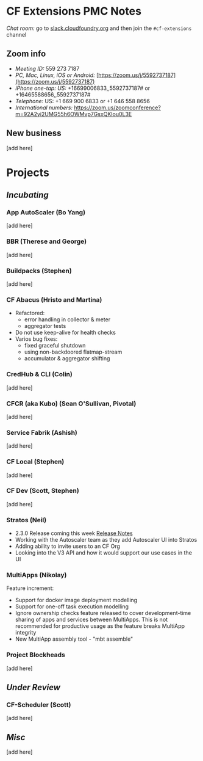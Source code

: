 
# CF Extensions PMC Notes

*Chat room:* go to [slack.cloudfoundry.org](https://slack.cloudfoundry.org) and then join the `#cf-extensions` channel

## Zoom info

- *Meeting ID:* 559 273 7187
- *PC, Mac, Linux, iOS or Android:* [https://zoom.us/j/5592737187](https://zoom.us/j/5592737187)
- *iPhone one-tap: US:* +16699006833,,5592737187#  or +16465588656,,5592737187# 
- *Telephone:* US: +1 669 900 6833  or +1 646 558 8656 
- *International numbers:* https://zoom.us/zoomconference?m=92A2yi2UMG55h6OWMvp7GsxQKIou0L3E

## New business

[add here]

# Projects

## _Incubating_

### App AutoScaler (Bo Yang)

[add here]
 
### BBR (Therese and George)

[add here]

### Buildpacks (Stephen)

[add here]

### CF Abacus (Hristo and Martina)

- Refactored:
   - error handling in collector & meter
   - aggregator tests
- Do not use keep-alive for health checks
- Varios bug fixes:
   - fixed graceful shutdown
   - using non-backdoored flatmap-stream
   - accumulator & aggregator shifting

### CredHub & CLI (Colin)

[add here]

### CFCR (aka Kubo) (Sean O'Sullivan, Pivotal)

[add here]

### Service Fabrik (Ashish)

[add here]

### CF Local (Stephen)

[add here]

### CF Dev (Scott, Stephen)

[add here]

### Stratos (Neil)

- 2.3.0 Release coming this week [Release Notes](https://github.com/cloudfoundry-incubator/stratos/releases/tag/2.3.0)
- Working with the Autoscaler team as they add Autoscaler UI into Stratos
- Adding ability to invite users to an CF Org
- Looking into the V3 API and how it would support our use cases in the UI

### MultiApps (Nikolay)

Feature increment:
- Support for docker image deployment modelling
- Support for one-off task execution modelling
- Ignore ownership checks feature released to cover development-time sharing of apps and services between MultiApps. This is not recommended for productive usage as the feature breaks MultiApp integrity
- New MultiApp assembly tool - "mbt assemble"

### Project Blockheads

[add here]

## _Under Review_

### CF-Scheduler (Scott)

[add here]

## _Misc_

[add here]
